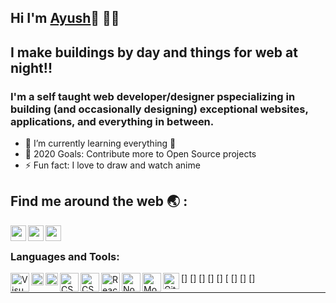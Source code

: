  
## Hi I'm [Ayush](website)👋 👨‍💻 



## I make buildings by day and things for web at night!!
### I'm a self taught web developer/designer pspecializing in building (and occasionally designing) exceptional websites, applications, and everything in between.

- 🌱 I’m currently learning everything 🤣
- 🥅 2020 Goals: Contribute more to Open Source projects
- ⚡ Fun fact: I love to draw and watch anime



## Find me around the web :earth_asia: :

[<img align="left" alt="codeSTACKr.com" width="25px" src="http://kabramkrafts.com/wp-content/uploads/2017/04/earth.svg" />][website] 
[<img align="left" alt="codeSTACKr | LinkedIn" width="25px" src="https://cdn.worldvectorlogo.com/logos/linkedin-icon-2.svg" />][linkedin] 
[<img align="left" alt="codeSTACKr | Instagram" width="25px" src="https://cdn.worldvectorlogo.com/logos/instagram-2016.svg" />][instagram] 

<br />

### Languages and Tools:

[<img align="left" alt="Visual Studio Code" width="30px" src="https://cdn.worldvectorlogo.com/logos/visual-studio-code-1.svg" />]
[<img align="left" alt="HTML5" width="20px" src="https://cdn.worldvectorlogo.com/logos/html-5.svg" />]
[<img align="left" alt="CSS3" width="20px" src="https://cdn.worldvectorlogo.com/logos/css-5.svg" />]
[<img align="left" alt="CSS3" width="30px" src="https://cdn.worldvectorlogo.com/logos/sass-1.svg" />]
[<img align="left" alt="CSS3" width="30px" src="https://cdn.worldvectorlogo.com/logos/javascript.svg" />]
[<img align="left" alt="React" width="30px" src="https://cdn.worldvectorlogo.com/logos/react-1.svg" />
[<img align="left" alt="Node.js" width="30px"  src="https://cdn.worldvectorlogo.com/logos/nodejs-icon.svg" />]
[<img align="left" alt="MongoDB" width="30px" src="https://cdn.worldvectorlogo.com/logos/mongodb-icon-1.svg" />]
[<img align="left" alt="GitHub" width="26px" src="https://cdn.worldvectorlogo.com/logos/github-icon.svg" />]


---

[website]: https://webdevayush.herokuapp.com/
[instagram]: https://www.instagram.com/_ayushguptaa/
[linkedin]: https://linkedin.com/in/codeSTACKr

